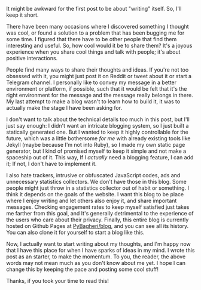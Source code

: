 <!--METADATA
title: Starting to write
date: February 1, 2025

hide: sidebar

-->

It might be awkward for the first post to be about "writing" itself. So, I'll keep it short.

There have been many occasions where I discovered something I thought was cool, or found a solution to a problem that has been bugging me for some time. I figured that there have to be other people that find them interesting and useful. So, how cool would it be to share them? It's a joyous experience when you share cool things and talk with people; it's about positive interactions.

People find many ways to share their thoughts and ideas. If you're not too obsessed with it, you might just post it on Reddit or tweet about it or start a Telegram channel. I personally like to convey my message in a better environment or platform, if possible, such that it would be felt that it's the right environment for the message and the message really belongs in there. My last attempt to make a blog wasn't to learn how to build it, it was to actually make the stage I have been asking for.

I don't want to talk about the technical details too much in this post, but I'll just say enough: I didn't want an intricate blogging system, so I just built a statically generated one. But I wanted to keep it highly controllable for the future, which was a little bothersome _for me_ with already existing tools like Jekyll (maybe because I'm not into Ruby), so I made my own static page generator, but I kind of promised myself to keep it simple and not make a spaceship out of it. This way, If I _actually_ need a blogging feature, I can add it; If not, I don't have to implement it.

I also hate trackers, intrusive or obfuscated JavaScript codes, ads and unnecessary statistics collectors. We don't have those in this blog. Some people might just throw in a statistics collector out of habit or something. I think it depends on the goals of the website. I want this blog to be place where I enjoy writing and let others also enjoy it, and share important messages. Checking engagement rates to keep myself satisfied just takes me farther from this goal, and It's generally detrimental to the experience of the users who care about their privacy. Finally, this entire blog is currently hosted on Github Pages at [PyBagheri/blog](https://github.com/PyBagheri/blog/), and you can see all its history. You can also clone it for yourself to start a blog like this.

Now, I actually want to start writing about my thoughts, and I'm happy now that I have this place for when I have sparks of ideas in my mind. I wrote this post as an starter, to make the momentum. To you, the reader, the above words may not mean much as you don't know about me yet. I hope I can change this by keeping the pace and posting some cool stuff!

Thanks, if you took your time to read this!
